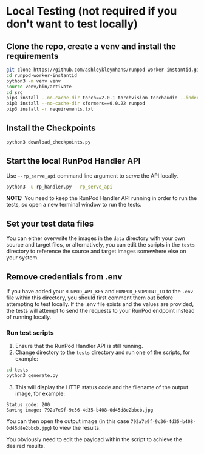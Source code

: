 # Local Testing (not required if you don't want to test locally)

## Clone the repo, create a venv and install the requirements

```bash
git clone https://github.com/ashleykleynhans/runpod-worker-instantid.git
cd runpod-worker-instantid
python3 -m venv venv
source venv/bin/activate
cd src
pip3 install --no-cache-dir torch==2.0.1 torchvision torchaudio --index-url https://download.pytorch.org/whl/cu118
pip3 install --no-cache-dir xformers==0.0.22 runpod
pip3 install -r requirements.txt
```

## Install the Checkpoints

```bash
python3 download_checkpoints.py
```

## Start the local RunPod Handler API

Use `--rp_serve_api` command line argument to serve the API locally.

```bash
python3 -u rp_handler.py --rp_serve_api
```

**NOTE:** You need to keep the RunPod Handler API running in order to
run the tests, so open a new terminal window to run the tests. 

## Set your test data files

You can either overwrite the images in the `data` directory with your
own source and target files, or alternatively, you can edit the
scripts in the `tests` directory to reference the source and target
images somewhere else on your system.

## Remove credentials from .env

If you have added your `RUNPOD_API_KEY` and
`RUNPOD_ENDPOINT_ID` to the `.env` file within
this directory, you should first comment them
out before attempting to test locally.  If
the .env file exists and the values are provided,
the tests will attempt to send the requests to
your RunPod endpoint instead of running locally.

### Run test scripts

1. Ensure that the RunPod Handler API is still running.
2. Change directory to the `tests` directory and run
   one of the scripts, for example:
```bash
cd tests
python3 generate.py
```
3. This will display the HTTP status code and the filename
   of the output image, for example:
```
Status code: 200
Saving image: 792a7e9f-9c36-4d35-b408-0d45d8e2bbcb.jpg
```

You can then open the output image (in this case
`792a7e9f-9c36-4d35-b408-0d45d8e2bbcb.jpg`) to view the
results.

You obviously need to edit the payload within the
script to achieve the desired results.
